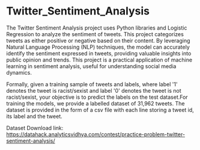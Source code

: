 # Twitter_Sentiment_Analysis

The Twitter Sentiment Analysis project uses Python libraries and Logistic Regression to analyze the sentiment of tweets. This project categorizes tweets as either positive or negative based on their content. By leveraging Natural Language Processing (NLP) techniques, the model can accurately identify the sentiment expressed in tweets, providing valuable insights into public opinion and trends. This project is a practical application of machine learning in sentiment analysis, useful for understanding social media dynamics.

Formally, given a training sample of tweets and labels, where label '1' denotes the tweet is racist/sexist and label '0' denotes the tweet is not racist/sexist, your objective is to predict the labels on the test dataset.For training the models, we provide a labelled dataset of 31,962 tweets. The dataset is provided in the form of a csv file with each line storing a tweet id, its label and the tweet.

Dataset Download link: https://datahack.analyticsvidhya.com/contest/practice-problem-twitter-sentiment-analysis/ 
